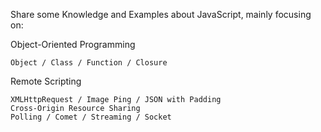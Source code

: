 Share some Knowledge and Examples about JavaScript, mainly focusing on:

Object-Oriented Programming

    Object / Class / Function / Closure

Remote Scripting

    XMLHttpRequest / Image Ping / JSON with Padding
    Cross-Origin Resource Sharing
    Polling / Comet / Streaming / Socket